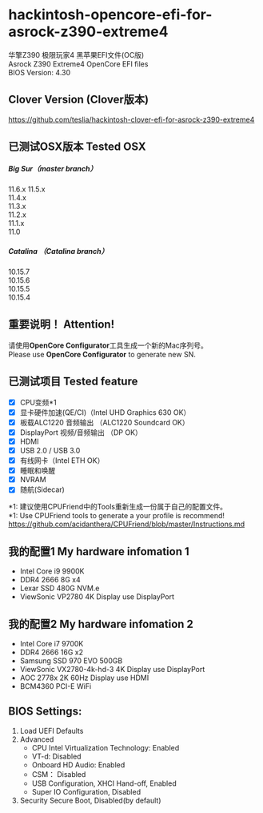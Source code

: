 # hackintosh-opencore-efi-for-asrock-z390-extreme4
华擎Z390 极限玩家4 黑苹果EFI文件(OC版)    
Asrock Z390 Extreme4 OpenCore EFI files    
BIOS Version: 4.30     

## Clover Version (Clover版本)
https://github.com/teslia/hackintosh-clover-efi-for-asrock-z390-extreme4

## 已测试OSX版本 Tested OSX    

##### Big Sur（master branch）
11.6.x
11.5.x   
11.4.x   
11.3.x   
11.2.x    
11.1.x   
11.0


##### Catalina （Catalina branch）
10.15.7  
10.15.6  
10.15.5    
10.15.4    

## 重要说明！ Attention!
请使用**OpenCore Configurator**工具生成一个新的Mac序列号。       
Please use **OpenCore Configurator** to generate new SN.

## 已测试项目 Tested feature
- [x] CPU变频*1
- [x] 显卡硬件加速(QE/CI)（Intel UHD Graphics 630 OK）
- [x] 板载ALC1220 音频输出  （ALC1220 Soundcard OK）
- [x] DisplayPort 视频/音频输出 （DP OK）
- [x] HDMI
- [x] USB 2.0 / USB 3.0
- [x] 有线网卡（Intel ETH OK）
- [x] 睡眠和唤醒
- [x] NVRAM
- [x] 随航(Sidecar)

*1: 建议使用CPUFriend中的Tools重新生成一份属于自己的配置文件。     
*1: Use CPUFriend tools to generate a your profile is recommend!     
https://github.com/acidanthera/CPUFriend/blob/master/Instructions.md     

## 我的配置1 My hardware infomation 1
- Intel Core i9 9900K
- DDR4 2666 8G x4 
- Lexar SSD 480G NVM.e
- ViewSonic VP2780 4K Display use DisplayPort

## 我的配置2 My hardware infomation 2
- Intel Core i7 9700K
- DDR4 2666 16G x2 
- Samsung SSD 970 EVO 500GB
- ViewSonic VX2780-4k-hd-3 4K Display use DisplayPort
- AOC 2778x 2K 60Hz Display use HDMI
- BCM4360 PCI-E WiFi

## BIOS Settings:	
1. Load UEFI Defaults	
2. Advanced	
    - CPU Intel Virtualization Technology: Enabled	 
    - VT-d: Disabled	
    - Onboard HD Audio: Enabled	
    - CSM： Disabled
    - USB Configuration, XHCI Hand-off, Enabled	
    - Super IO Configuration, Disabled	
3. Security	
Secure Boot, Disabled(by default)	
